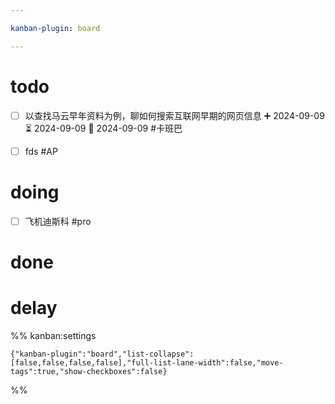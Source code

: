 ```yaml
---

kanban-plugin: board

---
```


# todo

- [ ] 以查找马云早年资料为例，聊如何搜索互联网早期的网页信息 ➕ 2024-09-09 ⏳ 2024-09-09 📅 2024-09-09 #卡班巴
- [ ] fds #AP


# doing

- [ ] 飞机迪斯科 #pro


# done



# delay





%% kanban:settings
```
{"kanban-plugin":"board","list-collapse":[false,false,false,false],"full-list-lane-width":false,"move-tags":true,"show-checkboxes":false}
```
%%